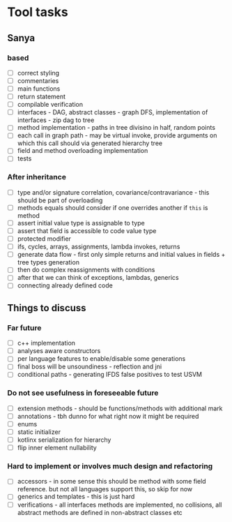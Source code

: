 # Tool tasks


## Sanya
### based
- [ ] correct styling
- [ ] commentaries
- [ ] main functions
- [ ] return statement
- [ ] compilable verification
- [ ] interfaces - DAG, abstract classes - graph DFS, implementation of interfaces - zip dag to tree
- [ ] method implementation - paths in tree divisino in half, random points
- [ ] each call in graph path - may be virtual invoke, provide arguments on which this call should via generated hierarchy tree
- [ ] field and method overloading implementation
- [ ] tests

### After inheritance
- [ ] type and/or signature correlation, covariance/contravariance - this should be part of overloading
- [ ] methods equals should consider if one overrides another if `this` is method
- [ ] assert initial value type is assignable to type
- [ ] assert that field is accessible to code value type
- [ ] protected modifier
- [ ] ifs, cycles, arrays, assignments, lambda invokes, returns
- [ ] generate data flow - first only simple returns and initial values in fields + tree types generation
- [ ] then do complex reassignments with conditions
- [ ] after that we can think of exceptions, lambdas, generics
- [ ] connecting already defined code

## Things to discuss
### Far future
- [ ] c++ implementation
- [ ] analyses aware constructors
- [ ] per language features to enable/disable some generations
- [ ] final boss will be unsoundiness - reflection and jni
- [ ] conditional paths - generating IFDS false positives to test USVM

### Do not see usefulness in foreseeable future
- [ ] extension methods - should be functions/methods with additional mark
- [ ] annotations - tbh dunno for what right now it might be required
- [ ] enums
- [ ] static initializer
- [ ] kotlinx serialization for hierarchy
- [ ] flip inner element nullability

### Hard to implement or involves much design and refactoring
- [ ] accessors - in some sense this should be method with some field reference. but not all languages support this, so skip for now
- [ ] generics and templates - this is just hard
- [ ] verifications - all interfaces methods are implemented, no collisions, all abstract methods are defined in non-abstract classes etc
